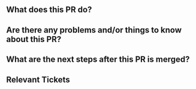 ## What does this PR do?



## Are there any problems and/or things to know about this PR?



## What are the next steps after this PR is merged?



## Relevant Tickets

